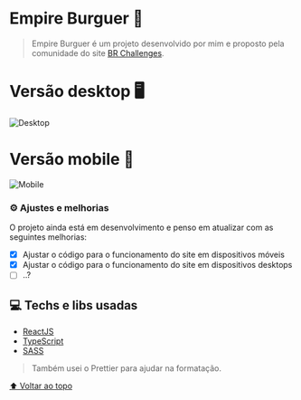 # Empire Burguer 🍔

> Empire Burguer é um projeto desenvolvido por mim e proposto pela comunidade do site [BR Challenges](https://www.brchallenges.com/).

# Versão desktop 🖥

![Desktop](https://user-images.githubusercontent.com/92998471/189767796-94d48cf2-04d2-4050-b00e-dd963ed0c416.png)

# Versão mobile 📱

![Mobile]()

### ⚙ Ajustes e melhorias

O projeto ainda está em desenvolvimento e penso em atualizar com as seguintes melhorias:

- [x] Ajustar o código para o funcionamento do site em dispositivos móveis
- [x] Ajustar o código para o funcionamento do site em dispositivos desktops
- [ ] ..?

## 💻 Techs e libs usadas

- [ReactJS](https://reactjs.org/)
- [TypeScript](https://www.typescriptlang.org/)
- [SASS](https://sass-lang.com/)

> Também usei o Prettier para ajudar na formatação.

[⬆ Voltar ao topo](#mo-movies)<br>
